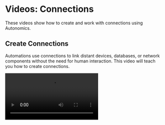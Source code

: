 # Videos: Connections

These videos show how to create and work with connections using Autonomics.

## Create Connections

Automations use connections to link distant devices, databases, or network components without the need for human interaction. This video will teach you how to create connections.

<video src="https://vimeo.com/1037921251"/>

## Add Proxy Hop

This video demonstrates the use of proxy hop while connecting to a target host.

<video src="https://vimeo.com/1037951902"/>

## Sessions - Track Connections

How to keep track of and trace the Sessions that were established throughout the connection process, with the Connections tool.

<video src="https://vimeo.com/1037961783"/>

## More Resources

{% include from="Training-Access-Autonomics-Videos.md" element-id="F01-01_0001-Training-Access-AIOps-Videos_snippet" /%}